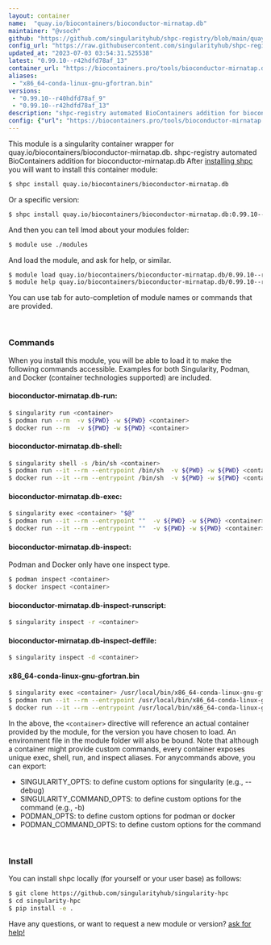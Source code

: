```yaml
---
layout: container
name:  "quay.io/biocontainers/bioconductor-mirnatap.db"
maintainer: "@vsoch"
github: "https://github.com/singularityhub/shpc-registry/blob/main/quay.io/biocontainers/bioconductor-mirnatap.db/container.yaml"
config_url: "https://raw.githubusercontent.com/singularityhub/shpc-registry/main/quay.io/biocontainers/bioconductor-mirnatap.db/container.yaml"
updated_at: "2023-07-03 03:54:31.525538"
latest: "0.99.10--r42hdfd78af_13"
container_url: "https://biocontainers.pro/tools/bioconductor-mirnatap.db"
aliases:
 - "x86_64-conda-linux-gnu-gfortran.bin"
versions:
 - "0.99.10--r40hdfd78af_9"
 - "0.99.10--r42hdfd78af_13"
description: "shpc-registry automated BioContainers addition for bioconductor-mirnatap.db"
config: {"url": "https://biocontainers.pro/tools/bioconductor-mirnatap.db", "maintainer": "@vsoch", "description": "shpc-registry automated BioContainers addition for bioconductor-mirnatap.db", "latest": {"0.99.10--r42hdfd78af_13": "sha256:5be392db3f746ae4f9dde2a8f40235546cfb540f93dc00ea17179937c1cffad9"}, "tags": {"0.99.10--r40hdfd78af_9": "sha256:b3ee070a7fca2719a8184e637f1bc17fed0030f16da827dc381774279061ba1c", "0.99.10--r42hdfd78af_13": "sha256:5be392db3f746ae4f9dde2a8f40235546cfb540f93dc00ea17179937c1cffad9"}, "docker": "quay.io/biocontainers/bioconductor-mirnatap.db", "aliases": {"x86_64-conda-linux-gnu-gfortran.bin": "/usr/local/bin/x86_64-conda-linux-gnu-gfortran.bin"}}
---
```


This module is a singularity container wrapper for quay.io/biocontainers/bioconductor-mirnatap.db.
shpc-registry automated BioContainers addition for bioconductor-mirnatap.db
After [installing shpc](#install) you will want to install this container module:


```bash
$ shpc install quay.io/biocontainers/bioconductor-mirnatap.db
```

Or a specific version:

```bash
$ shpc install quay.io/biocontainers/bioconductor-mirnatap.db:0.99.10--r42hdfd78af_13
```

And then you can tell lmod about your modules folder:

```bash
$ module use ./modules
```

And load the module, and ask for help, or similar.

```bash
$ module load quay.io/biocontainers/bioconductor-mirnatap.db/0.99.10--r42hdfd78af_13
$ module help quay.io/biocontainers/bioconductor-mirnatap.db/0.99.10--r42hdfd78af_13
```

You can use tab for auto-completion of module names or commands that are provided.

<br>

### Commands

When you install this module, you will be able to load it to make the following commands accessible.
Examples for both Singularity, Podman, and Docker (container technologies supported) are included.

#### bioconductor-mirnatap.db-run:

```bash
$ singularity run <container>
$ podman run --rm  -v ${PWD} -w ${PWD} <container>
$ docker run --rm  -v ${PWD} -w ${PWD} <container>
```

#### bioconductor-mirnatap.db-shell:

```bash
$ singularity shell -s /bin/sh <container>
$ podman run --it --rm --entrypoint /bin/sh  -v ${PWD} -w ${PWD} <container>
$ docker run --it --rm --entrypoint /bin/sh  -v ${PWD} -w ${PWD} <container>
```

#### bioconductor-mirnatap.db-exec:

```bash
$ singularity exec <container> "$@"
$ podman run --it --rm --entrypoint ""  -v ${PWD} -w ${PWD} <container> "$@"
$ docker run --it --rm --entrypoint ""  -v ${PWD} -w ${PWD} <container> "$@"
```

#### bioconductor-mirnatap.db-inspect:

Podman and Docker only have one inspect type.

```bash
$ podman inspect <container>
$ docker inspect <container>
```

#### bioconductor-mirnatap.db-inspect-runscript:

```bash
$ singularity inspect -r <container>
```

#### bioconductor-mirnatap.db-inspect-deffile:

```bash
$ singularity inspect -d <container>
```


#### x86_64-conda-linux-gnu-gfortran.bin

```bash
$ singularity exec <container> /usr/local/bin/x86_64-conda-linux-gnu-gfortran.bin
$ podman run --it --rm --entrypoint /usr/local/bin/x86_64-conda-linux-gnu-gfortran.bin   -v ${PWD} -w ${PWD} <container> -c " $@"
$ docker run --it --rm --entrypoint /usr/local/bin/x86_64-conda-linux-gnu-gfortran.bin   -v ${PWD} -w ${PWD} <container> -c " $@"
```



In the above, the `<container>` directive will reference an actual container provided
by the module, for the version you have chosen to load. An environment file in the
module folder will also be bound. Note that although a container
might provide custom commands, every container exposes unique exec, shell, run, and
inspect aliases. For anycommands above, you can export:

 - SINGULARITY_OPTS: to define custom options for singularity (e.g., --debug)
 - SINGULARITY_COMMAND_OPTS: to define custom options for the command (e.g., -b)
 - PODMAN_OPTS: to define custom options for podman or docker
 - PODMAN_COMMAND_OPTS: to define custom options for the command

<br>

### Install

You can install shpc locally (for yourself or your user base) as follows:

```bash
$ git clone https://github.com/singularityhub/singularity-hpc
$ cd singularity-hpc
$ pip install -e .
```

Have any questions, or want to request a new module or version? [ask for help!](https://github.com/singularityhub/singularity-hpc/issues)